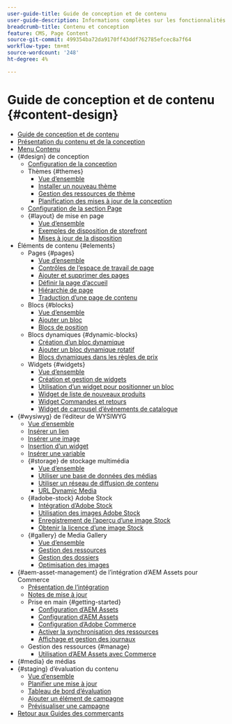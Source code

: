 ```yaml
---
user-guide-title: Guide de conception et de contenu
user-guide-description: Informations complètes sur les fonctionnalités de contenu et de conception pour les administrateurs Adobe Commerce et Magento Open Source et les spécialistes du marketing eCommerce.
breadcrumb-title: Contenu et conception
feature: CMS, Page Content
source-git-commit: 499354ba72da9170ff43ddf762785efcec8a7f64
workflow-type: tm+mt
source-wordcount: '248'
ht-degree: 4%

---
```



# Guide de conception et de contenu {#content-design}

- [Guide de conception et de contenu](guide-overview.md)
- [Présentation du contenu et de la conception](introduction.md)
- [Menu Contenu](content-menu.md)
- {#design} de conception
   - [Configuration de la conception](configuration.md)
   - Thèmes {#themes}
      - [Vue d’ensemble](themes.md)
      - [Installer un nouveau thème](theme-install.md)
      - [Gestion des ressources de thème](theme-assets.md)
      - [Planification des mises à jour de la conception](schedule.md)
   - [Configuration de la section Page](page-setup.md)
   - {#layout} de mise en page
      - [Vue d’ensemble](page-layout.md)
      - [Exemples de disposition de storefront](page-layout-examples.md)
      - [Mises à jour de la disposition](layout-updates.md)
- Éléments de contenu {#elements}
   - Pages {#pages}
      - [Vue d’ensemble](pages.md)
      - [Contrôles de l’espace de travail de page](pages-workspace.md)
      - [Ajouter et supprimer des pages](page-add.md)
      - [Définir la page d’accueil](page-home-new.md)
      - [Hiérarchie de page](page-hierarchy.md)
      - [Traduction d’une page de contenu](page-translate.md)
   - Blocs {#blocks}
      - [Vue d’ensemble](blocks.md)
      - [Ajouter un bloc](block-add.md)
      - [Blocs de position](block-position.md)
   - Blocs dynamiques {#dynamic-blocks}
      - [Création d’un bloc dynamique](dynamic-blocks.md)
      - [Ajouter un bloc dynamique rotatif](dynamic-blocks-rotate.md)
      - [Blocs dynamiques dans les règles de prix](dynamic-blocks-price-rules.md)
   - Widgets {#widgets}
      - [Vue d’ensemble](widgets.md)
      - [Création et gestion de widgets](widget-create.md)
      - [Utilisation d’un widget pour positionner un bloc](widget-static-block.md)
      - [Widget de liste de nouveaux produits](widget-new-products-list.md)
      - [Widget Commandes et retours](widget-orders-returns.md)
      - [Widget de carrousel d’événements de catalogue](widget-event-carousel.md)
- {#wysiwyg} de l’éditeur de WYSIWYG
   - [Vue d’ensemble](editor.md)
   - [Insérer un lien](editor-insert-link.md)
   - [Insérer une image](editor-insert-image.md)
   - [Insertion d’un widget](editor-widget.md)
   - [Insérer une variable](editor-insert-variable.md)
   - {#storage} de stockage multimédia
      - [Vue d’ensemble](media-storage.md)
      - [Utiliser une base de données des médias](media-storage-database.md)
      - [Utiliser un réseau de diffusion de contenu](media-storage-content-delivery-network.md)
      - [URL Dynamic Media](catalog-urls-dynamic-media.md)
   - {#adobe-stock} Adobe Stock
      - [Intégration d’Adobe Stock](adobe-stock.md)
      - [Utilisation des images Adobe Stock](adobe-stock-manage.md)
      - [Enregistrement de l’aperçu d’une image Stock](adobe-stock-save-preview.md)
      - [Obtenir la licence d’une image Stock](adobe-stock-license-image.md)
   - {#gallery} de Media Gallery
      - [Vue d’ensemble](media-gallery.md)
      - [Gestion des ressources](media-gallery-asset-management.md)
      - [Gestion des dossiers](media-gallery-folder-management.md)
      - [Optimisation des images](media-gallery-image-optimization.md)
- {#aem-asset-management} de l’intégration d’AEM Assets pour Commerce
   - [Présentation de l’intégration](aem-assets-integration.md)
   - [Notes de mise à jour](aem-assets-release-notes.md)
   - Prise en main {#getting-started}
      - [Configuration d’AEM Assets](aem-assets-getting-started.md)
      - [Configuration d’AEM Assets](aem-assets-configure-aem.md)
      - [Configuration d’Adobe Commerce](aem-assets-configure-commerce.md)
      - [Activer la synchronisation des ressources](aem-assets-setup-synchronization.md)
      - [Affichage et gestion des journaux](aem-assets-log-files.md)
   - Gestion des ressources {#manage}
      - [Utilisation d’AEM Assets avec Commerce](aem-assets-manage.md)
- {#media} de médias
- {#staging} d’évaluation du contenu
   - [Vue d’ensemble](content-staging.md)
   - [Planifier une mise à jour](content-staging-scheduled-update.md)
   - [Tableau de bord d’évaluation](content-staging-dashboard.md)
   - [Ajouter un élément de campagne](content-staging-add-item.md)
   - [Prévisualiser une campagne](content-staging-preview.md)
- [Retour aux Guides des commerçants](https://experienceleague.adobe.com/en/docs/commerce-admin/user-guides/home)
